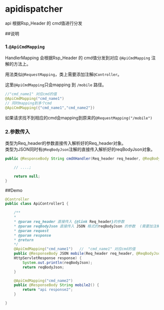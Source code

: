 # apidispatcher

api 根据Rsp_Header 的 cmd值进行分发

##说明
### 1.`@ApiCmdMapping`
HandlerMapping 会根据Rsp_Header 的 cmd值分发到对应 `@ApiCmdMapping` 注解的方法上。  

用法类似`@RequestMapping`，类上需要添加注解`@Controller`。  

这里`@ApiCmdMapping`只会mapping 到 `/mobile` 路径。
```java
//"cmd_name1" 对应cmd的值
@ApiCmdMapping("cmd_name1")  
// 同时mapping到多个cmd
@ApiCmdMapping({"cmd_name1","cmd_name2"})  
```

如果请求找不到相应的cmd会mapping到原来的`@RequestMapping("/mobile")`

### 2.参数传入
类型为Req_header的参数直接传入解析好的Req_header对象。  
类型为JSON同时有`@ReqBodyJson`注解的直接传入解析好的reqBodyJson对象。  

```java
public @ResponseBody String cmdXHandler(Req_header req_header, @ReqBodyJson JSON reqBodyJson /*... other param:  */){

    // ....;

    return null;
}
```

##Demo
```java
@Controller
public class ApiController1 {

    /**
    *
    * @param req_header 直接传入 {@link Req_header}的参数
    * @param reqBodyJson 直接传入 JSON 格式的reqBodyJson 的参数  (需要加注解 @ReqBodyJson)
    * @param request
    * @param response
    * @return
    */
    @ApiCmdMapping("cmd_name1")   //  "cmd_name1" 对应cmd的值
    public @ResponseBody JSON mobile(Req_header req_header, @ReqBodyJson JSON reqBodyJson, HttpServletRequest request,
    HttpServletResponse response) {
        System.out.println(reqBodyJson);
        return reqBodyJson;
    }

    @ApiCmdMapping("cmd_name2")
    public @ResponseBody String mobile2() {
        return "api response2";
    }

}

```
